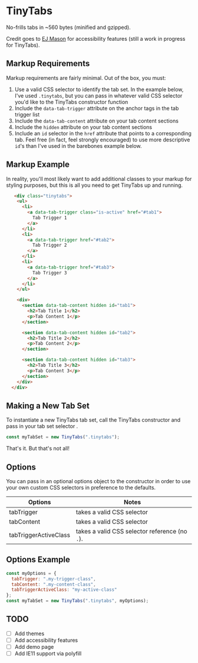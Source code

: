 # TinyTabs

No-frills tabs in ~560 bytes (minified and gzipped).

Credit goes to [EJ Mason](http://www.ejmason.com/tabbed-interfaces/) for accessibility features (still a work in progress for TinyTabs).

## Markup Requirements

Markup requirements are fairly minimal. Out of the box, you must:

1.  Use a valid CSS selector to identify the tab set. In the example below, I've used `.tinytabs`, but you can pass in whatever valid CSS selector you'd like to the TinyTabs constructor function
2.  Include the `data-tab-trigger` attribute on the anchor tags in the tab trigger list
3.  Include the `data-tab-content` attribute on your tab content sections
4.  Include the `hidden` attribute on your tab content sections
5.  Include an `id` selector in the `href` attribute that points to a corresponding tab. Feel free (in fact, feel strongly encouraged) to use more descriptive `id`'s than I've used in the barebones example below.

## Markup Example

In reality, you'll most likely want to add additional classes to your markup for styling purposes, but this is all you need to get TinyTabs up and running.

```html
   <div class="tinytabs">
    <ul>
      <li>
        <a data-tab-trigger class="is-active" href="#tab1">
          Tab Trigger 1
        </a>
      </li>
      <li>
        <a data-tab-trigger href="#tab2">
          Tab Trigger 2
        </a>
      </li>
      <li>
        <a data-tab-trigger href="#tab3">
          Tab Trigger 3
        </a>
      </li>
    </ul>

    <div>
      <section data-tab-content hidden id="tab1">
        <h2>Tab Title 1</h2>
        <p>Tab Content 1</p>
      </section>

      <section data-tab-content hidden id="tab2">
        <h2>Tab Title 2</h2>
        <p>Tab Content 2</p>
      </section>

      <section data-tab-content hidden id="tab3">
        <h2>Tab Title 3</h2>
        <p>Tab Content 3</p>
      </section>
    </div>
  </div>
```

## Making a New Tab Set

To instantiate a new TinyTabs tab set, call the TinyTabs constructor and pass in your tab set selector .

```js
const myTabSet = new TinyTabs(".tinytabs");
```

That's it. But that's not all!

## Options

You can pass in an optional options object to the constructor in order to use your own custom CSS selectors in preference to the defaults.

| Options               | Notes                                          |
| --------------------- | ---------------------------------------------- |
| tabTrigger            | takes a valid CSS selector                     |
| tabContent            | takes a valid CSS selector                     |
| tabTriggerActiveClass | takes a valid CSS selector reference (no `.`). |

## Options Example

```js
const myOptions = {
  tabTrigger: ".my-trigger-class",
  tabContent: ".my-content-class",
  tabTriggerActiveClass: "my-active-class"
};
const myTabSet = new TinyTabs(".tinytabs", myOptions);
```

## TODO

- [ ] Add themes
- [ ] Add accessibility features
- [ ] Add demo page
- [ ] Add IE11 support via polyfill
